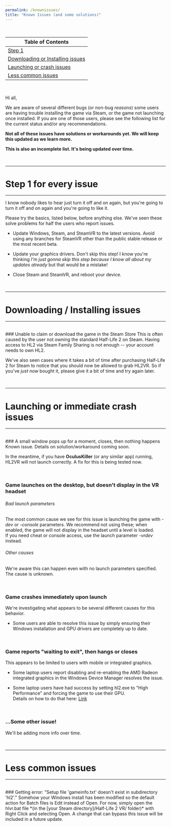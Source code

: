 ```yaml
---
permalink: /knownissues/
title: "Known Issues (and some solutions)"
---
```


<br />

| Table of Contents  |
| ------------- |
| [Step 1](#step-1-for-every-issue)  |
| [Downloading or Installing issues](#downloading-installing-issues  )  |
| [Launching or crash issues](#launching-or-immediate-crash-issues)  |
| [Less common issues](#less-common-issues)   |

<br />

Hi all,

We are aware of several different bugs (or non-bug *reasons*) some users are having trouble installing the game via Steam, or the game not launching once installed. If you are one of those users, please see the following list for the current status and/or any recommendations.

**Not all of these issues have solutions or workarounds yet. We will keep this updated as we learn more.**

**This is also an incomplete list. It's being updated over time.**

<br />

---
# Step 1 for every issue
---

I know nobody likes to hear just turn it off and on again, but you're going to turn it off and on again and you're going to like it.

Please try the basics, listed below, before anything else. We've seen these solve problems for half the users who report issues.

- Update Windows, Steam, and SteamVR to the latest versions.
Avoid using any branches for SteamVR other than the public stable release or the most recent beta.

- Update your graphics drivers.
Don't skip this step! I know you're thinking *I'm just gonna skip this step because I know all about my updates already* but that would be a mistake!

- Close Steam and SteamVR, and reboot your device.

<br />

---
# Downloading / Installing issues  
---

<br />
### Unable to claim or download the game in the Steam Store  
This is often caused by the user not owning the standard Half-Life 2 on Steam. Having access to HL2 via Steam Family Sharing is not enough -- your account needs to own HL2.

We've also seen cases where it takes a bit of time after purchasing Half-Life 2 for Steam to notice that you should now be allowed to grab HL2VR. So if you've *just now* bought it, please give it a bit of time and try again later.

<br />

---
# Launching or immediate crash issues
---

<br />
### A small window pops up for a moment, closes, then nothing happens  
Known issue. Details on solution/workaround coming soon.

In the meantime, if you have **OculusKiller** (or any similar app) running, HL2VR will not launch correctly. A fix for this is being tested now.

<br />

### Game launches on the desktop, but doesn't display in the VR headset  
###### Bad launch parameters  
The most common cause we see for this issue is launching the game with *-dev* or *-console* parameters. We recommend not using these; when enabled, the game will not display in the headset until a level is loaded.  
If you need cheat or console access, use the launch parameter *-vrdev* instead.

###### Other causes  
We're aware this can happen even with no launch parameters specified. The cause is unknown.

<br />

### Game crashes immediately upon launch  
We're investigating what appears to be several different causes for this behavior.

- Some users are able to resolve this issue by simply ensuring their Windows installation and GPU drivers are completely up to date.

<br />

### Game reports "waiting to exit", then hangs or closes
This appears to be limited to users with mobile or integrated graphics.

- Some laptop users report disabling and re-enabling the AMD Radeon integrated graphics in the Windows Device Manager resolves the issue.

- Some laptop users have had success by setting hl2.exe to "High Performance" and forcing the game to use their GPU.  
Details on how to do that here: [Link](https://www.windowsdigitals.com/force-chrome-firefox-game-to-use-nvidia-gpu-integrated-graphics/)

<br />

### ...Some other issue!
We'll be adding more info over time.

<br />

---
# Less common issues
---

<br />
### Getting error: "Setup file 'gameinfo.txt' doesn't exist in subdirectory 'hl2'."
Somehow your Windows install has been modified so the default action for Batch files is Edit instead of Open. For now, simply open the hlvr.bat file *(in the [your Steam directory]/Half-Life 2 VR/ folder)* with Right Click and selecting Open.  
A change that can bypass this issue will be included in a future update.
